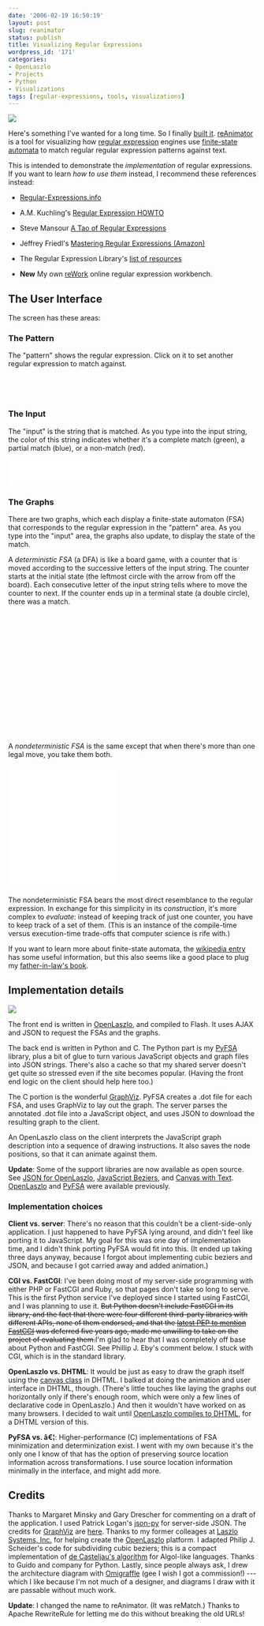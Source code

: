 ```yaml
---
date: '2006-02-19 16:50:19'
layout: post
slug: reanimator
status: publish
title: Visualizing Regular Expressions
wordpress_id: '171'
categories:
- OpenLaszlo
- Projects
- Python
- Visualizations
tags: [regular-expressions, tools, visualizations]
---
```


![](/images/2006/rematch-small.png)

Here's something I've wanted for a long time.  So I finally [built it](/tools/reanimator).  [reAnimator](/tools/reanimator) is a tool for visualizing how [regular expression](http://en.wikipedia.org/wiki/Regular_expression) engines use [finite-state automata](http://en.wikipedia.org/wiki/Finite_state_automaton) to match regular regular expression patterns against text.

<!-- more -->

This is intended to demonstrate the _implementation_ of regular expressions.  If you want to learn _how to use them_ instead, I recommend these references instead:

* [Regular-Expressions.info](http://www.regular-expressions.info/)

* A.M. Kuchling's [Regular Expression HOWTO](http://www.amk.ca/python/howto/regex/)

* Steve Mansour [A Tao of Regular Expressions](http://sitescooper.org/tao_regexps.html)

* Jeffrey Friedl's [Mastering Regular Expressions (Amazon)](http://www.amazon.com/gp/product/oliversteele-20/0596002890)

* The Regular Expression Library's [list of resources](http://www.regexlib.com/Resources.aspx)

* **New** My own [reWork](/tools/rework) online regular expression workbench.

## The User Interface

The screen has these areas:

### The Pattern

The "pattern" shows the regular expression.  Click on it to set another regular expression to match against.

<object width="377" height="46" classid="clsid:02BF25D5-8C17-4B23-BC80-D3488ABDDC6B" codebase="http://www.apple.com/qtactivex/qtplugin.cab">
  <param name="src" value="http://osteele.com/images/2006/rematch/pattern.mov"/>
  <param name="controller" value="1"/>
  <embed src="http://osteele.com/images/2006/rematch/pattern.mov" width="377" height="46" controller="1" pluginspage="http://www.apple.com/quicktime/download/"/>
</object>

### The Input

The "input" is the string that is matched.  As you type into the input string, the color of this string indicates whether it's a complete match (green), a partial match (blue), or a non-match (red).

<object width="377" height="54" classid="clsid:02BF25D5-8C17-4B23-BC80-D3488ABDDC6B" codebase="http://www.apple.com/qtactivex/qtplugin.cab">
  <param name="src" value="/images/2006/rematch/input.mov"/>
  <param name="controller" value="1"/>
  <embed src="/images/2006/rematch/input.mov" width="377" height="54" controller="1" pluginspage="http://www.apple.com/quicktime/download/"/>
</object>

### The Graphs

There are two graphs, which each display a finite-state automaton (FSA) that corresponds to the regular expression in the "pattern" area.  As you type into the "input" area, the graphs also update, to display the state of the match.

A *deterministic FSA* (a DFA) is like a board game, with a counter that is moved according to the successive letters of the input string.  The counter starts at the initial state (the leftmost circle with the arrow from off the board).  Each consecutive letter of the input string tells where to move the counter to next.  If the counter ends up in a terminal state (a double circle), there was a match.

<object width="309" height="248" classid="clsid:02BF25D5-8C17-4B23-BC80-D3488ABDDC6B" codebase="http://www.apple.com/qtactivex/qtplugin.cab">
  <param name="src" value="/images/2006/rematch/dfa.mov"/>
  <param name="controller" value="1"/><embed src="/images/2006/rematch/dfa.mov" width="309" height="248" controller="1" pluginspage="http://www.apple.com/quicktime/download/"/>
</object>

A *nondeterministic FSA* is the same except that when there's more than one legal move, you take them both.

<object width="222" height="250" classid="clsid:02BF25D5-8C17-4B23-BC80-D3488ABDDC6B" codebase="http://www.apple.com/qtactivex/qtplugin.cab"><param name="src" value="/images/2006/rematch/nfa.mov"/>
  <param name="controller" value="1"/>
  <embed src="/images/2006/rematch/nfa.mov" width="222" height="250" controller="1" pluginspage="http://www.apple.com/quicktime/download/"/>
</object>

The nondeterministic FSA bears the most direct resemblance to the regular expression.  In exchange for this simplicity in its *construction*, it's more complex to *evaluate*: instead of keeping track of just one counter, you have to keep track of a set of them.  (This is an instance of the compile-time versus execution-time trade-offs that computer science is rife with.)

If you want to learn more about finite-state automata, the [wikipedia entry](http://en.wikipedia.org/wiki/Finite_state_automaton) has some useful information, but this also seems like a good place to plug my [father-in-law's book](http://www.amazon.com/gp/product/oliversteele-20/0131655639/).

## Implementation details

![](/images/2006/rematch-architecture.png)

The front end is written in [OpenLaszlo](http://www.openlaszlo.org), and compiled to Flash.  It uses AJAX and JSON to request the FSAs and the graphs.

The back end is written in Python and C.  The Python part is my [PyFSA](http://osteele.com/software/python/fsa/) library, plus a bit of glue to turn various JavaScript objects and graph files into JSON strings.  There's also a cache so that my shared server doesn't get quite so stressed even if the site becomes popular.  (Having the front end logic on the client should help here too.)

The C portion is the wonderful [GraphViz](http://http://www.graphviz.org).  PyFSA creates a .dot file for each FSA, and uses GraphViz to lay out the graph.  The server parses the annotated .dot file into a JavaScript object, and uses JSON to download the resulting graph to the client.

An OpenLaszlo class on the client interprets the JavaScript graph description into a sequence of drawing instructions.  It also saves the node positions, so that it can animate against them.

**Update**: Some of the support libraries are now available as open source.  See [JSON for OpenLaszlo](/archives/2006/02/json-for-openlaszlo), [JavaScript Beziers](/archives/2006/02/javascript-beziers), and [Canvas with Text](/archives/2006/02/textcanvas).  [OpenLaszlo](http://www.openlaszlo.org) and [PyFSA](/software/python/fsa/) were available previously.

### Implementation choices

**Client vs. server**: There's no reason that this couldn't be a client-side-only application.  I just happened to have PyFSA lying around, and didn't feel like porting it to JavaScript.  My goal for this was one day of implementation time, and I didn't think porting PyFSA would fit into this.  (It ended up taking three days anyway, because I forgot about implementing cubic beziers and JSON, and because I got carried away and added animation.)

**CGI vs. FastCGI**: I've been doing most of my server-side programming with either PHP or FastCGI and Ruby, so that pages don't take so long to serve.  This is the first Python service I've deployed since I started using FastCGI, and I was planning to use it.  <strike>But Python doesn't include FastCGI in its library, and the fact that there were four different third-party libraries with different APIs, none of them endorsed, and that the [latest PEP to mention FastCGI](http://www.python.org/peps/pep-0222.html) was deferred five years ago, made me unwilling to take on the project of evaluating them.</strike>I'm glad to hear that I was completely off base about Python and FastCGI.  See Phillip J. Eby's comment below.  I stuck with CGI, which is in the standard library.

**OpenLaszlo vs. DHTML**: It would be just as easy to draw the graph itself using the [canvas class](http://www.whatwg.org/specs/web-apps/current-work/#scs-dynamic) in DHTML.  I balked at doing the animation and user interface in DHTML, though.  (There's little touches like laying the graphs out horizontally only if there's enough room, which were only a few lines of declarative code in OpenLaszlo.)  And then it wouldn't have worked on as many browsers.  I decided to wait until [OpenLaszlo compiles to DHTML](http://wiki.openlaszlo.org/DHTML_Target), for a DHTML version of this.

**PyFSA vs. â€¦**: Higher-performance (C) implementations of FSA minimization and determinization exist.  I went with my own because it's the only one I know of that has the option of preserving source location information across transformations.  I use source location information minimally in the interface, and might add more.

## Credits

Thanks to Margaret Minsky and Gary Drescher for commenting on a draft of the application.  I used Patrick Logan's [json-py](http://sourceforge.net/projects/json-py/) for server-side JSON.  The credits for [GraphViz](http://www.graphviz.org/) are [here](http://www.graphviz.org/Credits.php).  Thanks to my former colleages at [Laszlo Systems, Inc.](http://openlaszlo.org) for helping create the [OpenLaszlo](http://openlaszlo.org) platform.  I adapted Philip J. Scheider's code for subdividing cubic beziers; this is a compact implementation of [de Casteljau's algorithm](http://en.wikipedia.org/wiki/De_Casteljau%27s_algorithm) for Algol-like languages.  Thanks to Guido and company for Python.  Lastly, since people always ask, I drew the architecture diagram with [Omigraffle](http://www.omnigroup.com/applications/omnigraffle/) (gee I wish I got a commission!) --- which I like because I'm not much of a designer, and diagrams I draw with it are passable without much work.

**Update**: I changed the name to reAnimator.  (It was reMatch.)  Thanks to Apache RewriteRule for letting me do this without breaking the old URLs!
